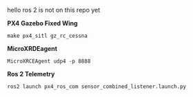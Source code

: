 hello ros 2 is not on this repo yet


**PX4 Gazebo Fixed Wing**

``
make px4_sitl gz_rc_cessna
``


**MicroXRDEagent**

``
MicroXRCEAgent udp4 -p 8888
``


**Ros 2 Telemetry**

``
ros2 launch px4_ros_com sensor_combined_listener.launch.py
``
